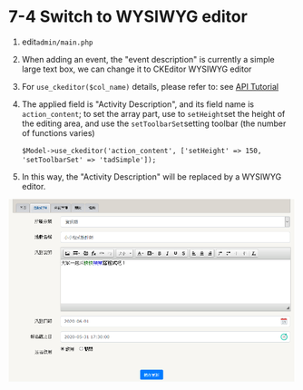 # 7-4 Switch to WYSIWYG editor

1. edit`admin/main.php`
2. When adding an event, the "event description" is currently a simple large text box, we can change it to CKEditor WYSIWYG editor
3. For `use_ckeditor($col_name)` details, please refer to: see [API Tutorial](https://xoops.gitbook.io/jill-lazy-framework-api/3.tadmoddata-class/3-4-form-component/3-4-3-wysiwyg-editor-use_ckeditor-usdcol_name)
4. The applied field is "Activity Description", and its field name is `action_content`; to set the array part, use to `setHeight`set the height of the editing area, and use the `setToolbarSet`setting toolbar \(the number of functions varies\)

   ```text
   $Model->use_ckeditor('action_content', ['setHeight' => 150, 'setToolbarSet' => 'tadSimple']);
   ```

5. In this way, the "Activity Description" will be replaced by a WYSIWYG editor. 

![](../.gitbook/assets/image%20%286%29.png)

